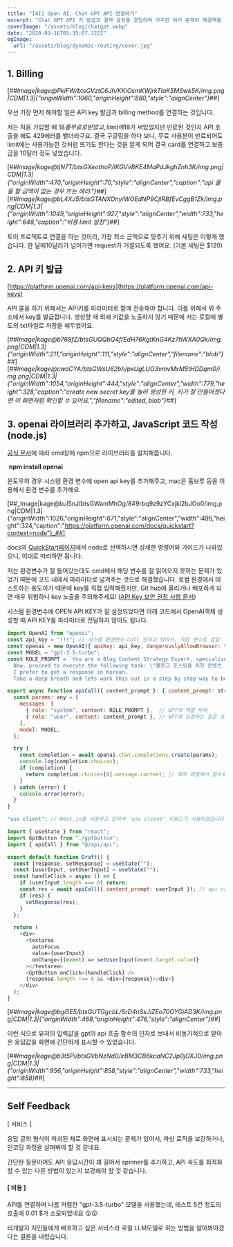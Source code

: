 ```yaml
---
title: "[AI] Open AI, Chat GPT API 연결하기"
excerpt: "Chat GPT API 키 발급과 결제 설정을 경험하며 마주한 여러 문제와 해결책을 공유하고 있습니다. 초기에는 무료로 받은 18달러를 사용하려 했으나, API 호출 시 429 에러의 해결 과정을 보여줍니다. 또한, API 키를 저장하는 방법과 환경 변수 설정에 대한 경험을 공유하고 있으며, OpenAI 라이브러리를 추가하고 JavaScript 코드를 작성하는 과정을 상세히 안내하고 있습니다."
coverImage: "/assets/blog/chatgpt.webp"
date: "2020-03-16T05:35:07.322Z"
ogImage:
  url: "/assets/blog/dynamic-routing/cover.jpg"
---
```


## **1\. Billing**

[##_Image|kage@PkiFW/btsGVztC6Jh/KKiOsmKWjrkTlaK5MSwk5K/img.png|CDM|1.3|{"originWidth":1060,"originHeight":880,"style":"alignCenter"}_##]

우선 가장 먼저 해야할 일은 API key 발급과 billing method를 연결하는 것입니다.

저는 처음 가입할 때 18$를 무료로 받았고, limit에 18$가 써있었지만 만료된 것인지 API 호출을 해도 429에러를 뱉더라구요. 결국 구글링을 하다 보니, 무료 사용분이 만료되어도 limit에는 사용가능한 것처럼 뜨기도 한다는 것을 알게 되어 결국 card를 연결하고 보증금을 10달러 정도 넣었습니다.

[##_Image|kage@tjN7T/btsGXeothoP/lKGVvBKE4MaPdJkghZnh3K/img.png|CDM|1.3|{"originWidth":470,"originHeight":70,"style":"alignCenter","caption":"api 콜을 할 금액이 없는 경우 뜨는 에러."}_##][##_Image|kage@bL4XJ5/btsGTANXOny/WOEdNP9CjIRBfEvCggB1Zk/img.png|CDM|1.3|{"originWidth":1049,"originHeight":927,"style":"alignCenter","width":733,"height":648,"caption":"비용 limit 설정"}_##]

토이 프로젝트로 연결을 하는 것이라, 가장 최소 금액으로 맞추기 위해 세팅은 이렇게 했습니다. 한 달에10달러가 넘어가면 request가 거절되도록 했어요. (기본 세팅은 $120)

## **2\. API 키 발급**

[https://platform.openai.com/api-keys](https://platform.openai.com/api-keys)

API 콜을 하기 위해서는 API키를 파라미터로 함께 전송해야 합니다. 이를 위해서 위 주소에서 key를 발급합니다. 생성할 때 외에 키값을 노출하지 않기 때문에 저는 로컬에 별도의 txt파일로 저장을 해두었어요. 

[##_Image|kage@b768fZ/btsGUQQbQ4f/EdH76KgtKnG4Kz7hWXA0Qk/img.png|CDM|1.3|{"originWidth":211,"originHeight":111,"style":"alignCenter","filename":"blob"}_##][##_Image|kage@cwoCYA/btsGWsU62bh/pxUgLUO3vmvMxM5tHDDqm0/img.png|CDM|1.3|{"originWidth":1054,"originHeight":444,"style":"alignCenter","width":779,"height":328,"caption":"create new secret key를 눌러 생성한 키, 키가 잘 만들어졌다면 이 화면처럼 확인할 수 있어요.","filename":"edited_blob"}_##]

## **3\. openai 라이브러리 추가하고, JavaScript 코드 작성 (node.js)**

[공식 문서](https://platform.openai.com/docs/api-reference/introduction)에 따라 cmd창에 npm으로 라이브러리를 설치해줍니다.

 **npm install openai** 

윈도우의 경우 시스템 환경 변수에 open api key를 추가해주고, mac은 홈브루 등을 이용해서 환경 변수를 추가해요.

[##_Image|kage@bul5nJ/btsGWamMhOg/849rbq9z9zYCxjkl2bJOo0/img.png|CDM|1.3|{"originWidth":1026,"originHeight":671,"style":"alignCenter","width":495,"height":324,"caption":"https://platform.openai.com/docs/quickstart?context=node"}_##]

docs의 [QuickStart페이지](https://platform.openai.com/docs/quickstart?context=node)에서 node로 선택하시면 상세한 명령어와 가이드가 나와있으니, 이대로 따라하면 됩니다.

저는 환경변수가 잘 들어갔는데도 cmd에서 해당 변수를 잘 읽어오지 못하는 문제가 있었기 때문에 코드 내에서 파라미터로 넘겨주는 것으로 해결했습니다. 로컬 환경에서 테스트하는 용도이기 때문에 key를 직접 입력해줬지만, Git hub에 올리거나 배포하게 되면 매우 위험하니 key 노출을 주의해주세요! ([API Key 보안 권장 사항 문서](https://help.openai.com/en/articles/5112595-best-practices-for-api-key-safety))

시스템 환경변수에 OPEN API KEY가 잘 설정되었다면 아래 코드에서 OpenAI객체 생성할 때 API KEY를 파라미터로 전달하지 않아도 됩니다.

```javascript
import OpenAI from "openai";
const api_key = "!!!"; // 시스템 환경변수 call 안되고 있어서, 직접 변수로 삽입
const openai = new OpenAI({ apiKey: api_key, dangerouslyAllowBrowser: true });
const MODEL = "gpt-3.5-turbo";
const ROLE_PROMPT = `You are a Blog Content Strategy Expert, specialized in creating inspiring content with powerful messages and storytelling. Your task is to generate content ideas for blog posts that people will love. Here is how you will develop inspiring content ideas for blog posting:
  Now, proceed to execute the following task: \"블로그 포스팅을 위한 콘텐츠 아이디어 생성\".
  I prefer to get a response in Korean.
  Take a deep breath and lets work this out in a step by step way to be sure we have the right answer."`;

export async function apiCall({ content_prompt }: { content_prompt: string }) {
  const params: any = {
    messages: [
      { role: "system", content: ROLE_PROMPT },  // GPT에 역할 부여
      { role: "user", content: content_prompt }, // GPT에 요청하는 질문 프롬프트에 해당
    ],
    model: MODEL,
  };

  try {
    const completion = await openai.chat.completions.create(params);
    console.log(completion.choices);
    if (completion) {
      return completion.choices[0].message.content; // 외부 파일에서 함수로 사용하기 위한 return값
    }
  } catch (error) {
    console.error(error);
  }
}
```

```javascript
"use client"; // Next.js를 사용하고 있어서 'use client' 키워드가 사용되었습니다.

import { useState } from "react";
import GptButton from "./gptbutton";
import { apiCall } from "@/api/api";

export default function Draft() {
  const [response, setResponse] = useState("");
  const [userInput, setUserInput] = useState("");
  const handleClick = async () => {
    if (userInput.length === 0) return;
    const res = await apiCall({ content_prompt: userInput }); // api call 함수 호출
    if (res) {
      setResponse(res);
    }
  };

  return (
    <div>
      <textarea
        autoFocus
        value={userInput}
        onChange={(event) => setUserInput(event.target.value)}
      ></textarea>
      <GptButton onClick={handleClick} />
      {response.length !== 0 && <div>{response}</div>}
    </div>
  );
}
```

[##_Image|kage@bgi5E5/btsGUTGgcbL/SrD4nSsJiZEo70OYGiAD3K/img.png|CDM|1.3|{"originWidth":468,"originHeight":476,"style":"alignCenter"}_##]

이런 식으로 유저의 입력값을 gpt의 api 호출 함수의 인자로 보내서 비동기적으로 받아온 응답값을 화면에 간단하게 표시할 수 있었습니다.

[##_Image|kage@b3t5Pi/btsGVbNzNd0/irBM3CB6kcaNC2Jp0jOXJ0/img.png|CDM|1.3|{"originWidth":956,"originHeight":858,"style":"alignCenter","width":733,"height":658}_##]

---

## **Self Feedback**

\[ 서비스 \]

응답 글의 형식이 파괴된 채로 화면에 표시되는 문제가 있어서, 파싱 로직을 보강하거나, 인코딩 과정을 살펴봐야 할 것 같네요.

간단한 질문이어도 API 응답시간이 꽤 길어서 spinner를 추가하고, API 속도를 최적화할 수 있는 다른 방법이 있는지 보강해야 할 것 같습니다.

#### \[ 비용 \]

API를 연결하며 나름 저렴한 "gpt-3.5-turbo" 모델을 사용했는데, 테스트 5건 정도의 호출에 0.01 $가 소모되었네요 😲😲

비개발자 지인들에게 배포하고 싶은 서비스라 로컬 LLM모델로 하는 방법을 알아봐야겠다는 결론을 내렸습니다.
